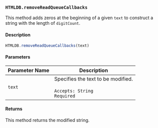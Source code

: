 ### `HTMLDB.removeReadQueueCallbacks`

This method adds zeros at the beginning of a given `text` to construct a string with the length of `digitCount`.

#### Description

```javascript
HTMLDB.removeReadQueueCallbacks(text)
```

#### Parameters

| Parameter Name             | Description                               |
| -------------------------- | ----------------------------------------- |
| `text` | Specifies the text to be modified.<br><br>`Accepts: String`<br>`Required` |

#### Returns

This method returns the modified string.